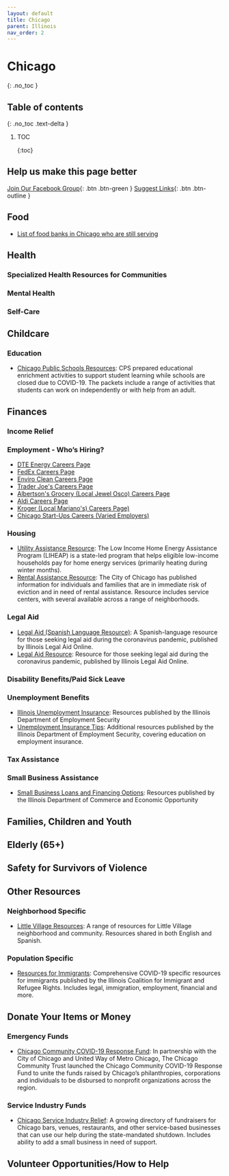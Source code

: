 ```yaml
---
layout: default
title: Chicago
parent: Illinois
nav_order: 2
---
```


# Chicago

{: .no\_toc }

## Table of contents

{: .no\_toc .text-delta }

1. TOC

   {:toc}

## Help us make this page better

 [Join Our Facebook Group](https://www.facebook.com/groups/coronawhatnow){: .btn .btn-green } [Suggest Links](https://docs.google.com/document/d/1gjiy59_Zg5qmBEzpRW7igGcJsZ65_dVajOzOhqYMow8/edit?usp=sharing){: .btn .btn-outline }

## Food

* [List of food banks in Chicago who are still serving](https://www.foodpantries.org/ci/il-chicago)

## Health

### Specialized Health Resources for Communities

### Mental Health

### Self-Care

## Childcare

### Education

* [Chicago Public Schools Resources](https://cps.edu/Pages/EnrichmentLearningResources.aspx): CPS prepared educational enrichment activities to support student learning while schools are closed due to COVID-19. The packets include a range of activities that students can work on independently or with help from an adult.

## Finances

### Income Relief

### Employment - Who’s Hiring?

* [DTE Energy Careers Page](https://careers.dteenergy.com/)
* [FedEx Careers Page](https://careers.fedex.com/fedex/)
* [Enviro Clean Careers Page](https://enviro-clean.com/join-our-team/)
* [Trader Joe's Careers Page](https://www.traderjoes.com/careers)
* [Albertson's Grocery \(Local Jewel Osco\) Careers Page](https://www.albertsonscompanies.com/careers/jewel-osco-careers.html)
* [Aldi Careers Page](https://careers.aldi.us/?utm_campaign=tmp&utm_medium=careers&utm_source=aldius)
* [Kroger \(Local Mariano's\) Careers Page\) ](https://jobs.kroger.com/search/?)
* [Chicago Start-Ups Careers \(Varied Employers\)](https://www.americaninno.com/chicago/guides-chicago/chicago-startups-that-are-hiring-right-now/)

### Housing

* [Utility Assistance Resource](https://www2.illinois.gov/dceo/CommunityServices/UtilityBillAssistance/Pages/default.aspx): The Low Income Home Energy Assistance Program \(LIHEAP\) is a state-led program that helps eligible low-income households pay for home energy services \(primarily heating during winter months\).  
* [Rental Assistance Resource](https://www.chicago.gov/city/en/depts/fss/provdrs/serv/svcs/how_to_find_rentalassistanceinchicago.html): The City of Chicago has published information for individuals and families that are in immediate risk of eviction and in need of rental assistance. Resource includes service centers, with several available across a range of neighborhoods. 

### Legal Aid

* [Legal Aid \(Spanish Language Resource\)](https://www.illinoislegalaid.org/es/about/our-work/blog/cuestiones-legales-durante-la-pandemia-de-enfermedad-por-coronavirus): A Spanish-language resource for those seeking legal aid during the coronavirus pandemic, published by Illinois Legal Aid Online. 
* [Legal Aid Resource](https://www.illinoislegalaid.org/about/our-work/blog/legal-issues-during-coronavirus-pandemic?page=1): Resource for those seeking legal aid during the coronavirus pandemic, published by Illinois Legal Aid Online. 

### Disability Benefits/Paid Sick Leave

### Unemployment Benefits

* [Illinois Unemployment Insurance](https://www2.illinois.gov/ides/individuals/UnemploymentInsurance/Pages/default.aspx): Resources published by the Illinois Department of Employment Security
* [Unemployment Insurance Tips](https://www2.illinois.gov/ides/aboutides/Pages/10%20Things%20You%20Should%20Know.aspx): Additional resources published by the Illinois Department of Employment Security, covering education on employment insurance. 

### Tax Assistance

### Small Business Assistance

* [Small Business Loans and Financing Options](https://www2.illinois.gov/dceo/SmallBizAssistance/Financing/Pages/default.aspx): Resources published by the Illinois Department of Commerce and Economic Opportunity  

## Families, Children and Youth

## Elderly \(65+\)

## Safety for Survivors of Violence

## Other Resources

### Neighborhood Specific

* [Little Village Resources](https://unetelavillita.wordpress.com/covid-19/): A range of resources for Little Village neighborhood and community. Resources shared in both English and Spanish. 

### Population Specific

* [Resources for Immigrants](https://docs.google.com/document/d/1_FkBlQh4AIuGm3_rQAVBIHmDM-j5cxatvnIoxEIbmCc/edit): Comprehensive COVID-19 specific resources for immigrants published by the Illinois Coalition for Immigrant and Refugee Rights. Includes legal, immigration, employment, financial and more. 

## Donate Your Items or Money

### Emergency Funds

* [Chicago Community COVID-19 Response Fund](https://www.cct.org/chicago-community-covid-19-response-fund/): In partnership with the City of Chicago and United Way of Metro Chicago, The Chicago Community Trust launched the Chicago Community COVID-19 Response Fund to unite the funds raised by Chicago’s philanthropies, corporations and individuals to be disbursed to nonprofit organizations across the region.

### Service Industry Funds

* [Chicago Service Industry Relief](https://chicagoservicerelief.com/): A growing directory of fundraisers for Chicago bars, venues, restaurants, and other service-based businesses that can use our help during the state-mandated shutdown. Includes ability to add a small business in need of support. 

## Volunteer Opportunities/How to Help


